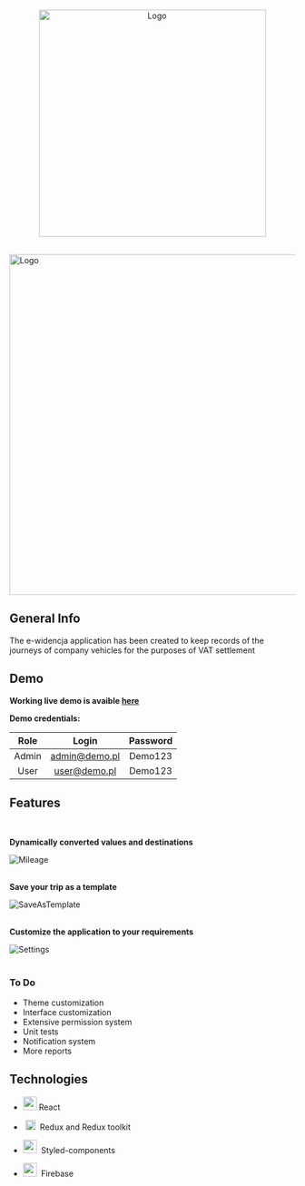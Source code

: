 <br />

<p align="center">
  <a href="https://mkokosinski.github.io/e-widencja">
    <img src="https://firebasestorage.googleapis.com/v0/b/e-widencja.appspot.com/o/LogoMDWhite.png?alt=media&token=641be6a2-3606-431f-afcd-e3650c6277c3" alt="Logo" width=400>
  </a>
</p>
<br />

</div>


 <img src="https://firebasestorage.googleapis.com/v0/b/cookmaster-9494a.appspot.com/o/testCook.png?alt=media&token=b972c48d-d47b-4acb-9761-09c8d07cd478" alt="Logo" width=600>
 

## General Info

The e-widencja application has been created to keep records of the journeys of company vehicles for the purposes of VAT settlement


## Demo

**Working live demo is avaible [here](https://mkokosinski.github.io/e-widencja/)**

**Demo credentials:**

| Role  |     Login     | Password |
| :---: | :-----------: | :------: |
| Admin | admin@demo.pl | Demo123  |
| User  | user@demo.pl  | Demo123  |

## Features

<br/>

**Dynamically converted values and destinations**

  ![Mileage](https://firebasestorage.googleapis.com/v0/b/e-widencja.appspot.com/o/Mileage.gif?alt=media&token=ce9808c8-57ab-4331-82be-bbd32edad638 'Mileage')<br/><br/>

**Save your trip as a template**<br/>

  ![SaveAsTemplate](https://firebasestorage.googleapis.com/v0/b/e-widencja.appspot.com/o/SaveTemplate.gif?alt=media&token=418cf4b3-30b4-445c-afea-b3f99d243991 'SaveAsTemplate') <br/><br/>
  
**Customize the application to your requirements**

  ![Settings](https://firebasestorage.googleapis.com/v0/b/e-widencja.appspot.com/o/Settings.gif?alt=media&token=026f73d8-56a8-411b-a1bb-aa67d085aeb0 'Settings')<br/><br/>

### To Do

- Theme customization
- Interface customization
- Extensive permission system
- Unit tests
- Notification system
- More reports

## Technologies

- <img src='https://miro.medium.com/fit/c/184/184/1*K0a7xINk0RM5gfXGSN68cw.png' width="24" height="24" />&nbsp;React

- &nbsp;<img src='https://cdn.iconscout.com/icon/free/png-256/redux-283024.png' width="18" height="18"  />   &nbsp;Redux and Redux toolkit

- <img src='https://miro.medium.com/max/318/1*7jRD5QhgARucFKvRHFxpOg.png' width="24" height="24" /> &nbsp;Styled-components

- <img src='https://www.gstatic.com/mobilesdk/160503_mobilesdk/logo/2x/firebase_28dp.png' width="24" height="24" /> &nbsp;Firebase
